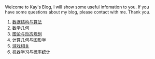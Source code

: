 
Welcome to Kay's Blog, I will show some useful infomation to you.
If you have some questions about my blog, please contact with me.
Thank you.

1. [数据结构与算法](datastructures/index.md)
2. [数学几何](math/index.md)
3. [图论与动态规划](graph/index.md)
4. [计算几何与图形学](cg/index.md)
5. [游戏相关](game/index.md)
6. [机器学习与概率统计](machine_learning/index.md)
